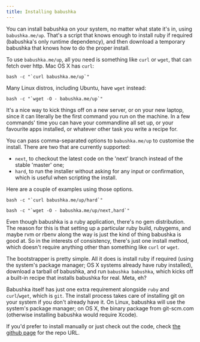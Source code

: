 ```yaml
---
title: Installing babushka
---
```


You can install babushka on your system, no matter what state it's in, using `babushka.me/up`. That's a script that knows enough to install ruby if required (babushka's only runtime dependency), and then download a temporary babushka that knows how to do the proper install.

To use `babushka.me/up`, all you need is something like `curl` or `wget`, that can fetch over http. Mac OS X has `curl`:

    bash -c "`curl babushka.me/up`"

Many Linux distros, including Ubuntu, have `wget` instead:

    bash -c "`wget -O - babushka.me/up`"

It's a nice way to kick things off on a new server, or on your new laptop, since it can literally be the first command you run on the machine. In a few commands' time you can have your commandline all set up, or your favourite apps installed, or whatever other task you write a recipe for.

You can pass comma-separated options to `babushka.me/up` to customise the install. There are two that are currently supported:

- `next`, to checkout the latest code on the 'next' branch instead of the stable 'master' one;
- `hard`, to run the installer without asking for any input or confirmation, which is useful when scripting the install.

Here are a couple of examples using those options.

    bash -c "`curl babushka.me/up/hard`"

    bash -c "`wget -O - babushka.me/up/next,hard`"

Even though babushka is a ruby application, there's no gem distribution. The reason for this is that setting up a particular ruby build, rubygems, and maybe rvm or rbenv along the way is just the kind of thing babushka is good at. So in the interests of consistency, there's just one install method, which doesn't require anything other than something like `curl` or `wget`.

The bootstrapper is pretty simple. All it does is install ruby if required (using the system's package manager; OS X systems already have ruby installed), download a tarball of babushka, and run `babushka babushka`, which kicks off a built-in recipe that installs babushka for real. Meta, eh?

Babushka itself has just one extra requirement alongside `ruby` and `curl`/`wget`, which is `git`. The install process takes care of installing git on your system if you don't already have it. On Linux, babushka will use the system's package manager; on OS X, the binary package from git-scm.com (otherwise installing babushka would require Xcode).

If you'd prefer to install manually or just check out the code, check [the github page](http://github.com/benhoskings/babushka) for the repo URL.
